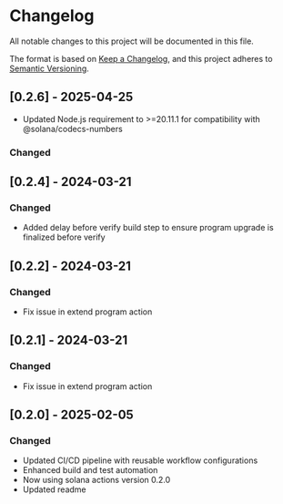 # Changelog

All notable changes to this project will be documented in this file.

The format is based on [Keep a Changelog](https://keepachangelog.com/en/1.0.0/),
and this project adheres to [Semantic Versioning](https://semver.org/spec/v2.0.0.html).

## [0.2.6] - 2025-04-25

- Updated Node.js requirement to >=20.11.1 for compatibility with @solana/codecs-numbers

### Changed

## [0.2.4] - 2024-03-21

### Changed

- Added delay before verify build step to ensure program upgrade is finalized before verify

## [0.2.2] - 2024-03-21

### Changed

- Fix issue in extend program action

## [0.2.1] - 2024-03-21

### Changed

- Fix issue in extend program action

## [0.2.0] - 2025-02-05

### Changed

- Updated CI/CD pipeline with reusable workflow configurations
- Enhanced build and test automation
- Now using solana actions version 0.2.0
- Updated readme
